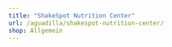 ```yaml
---
title: "ShakeSpot Nutrition Center"
url: /aguadilla/shakespot-nutrition-center/
shop: Allgemein
---
```

